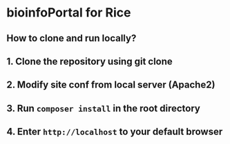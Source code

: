 # bioinfoPortal for Rice

## How to clone and run locally?
## 1. Clone the repository using git clone
## 2. Modify site conf from local server (Apache2)
## 3. Run `composer install` in the root directory
## 4. Enter `http://localhost` to your default browser
